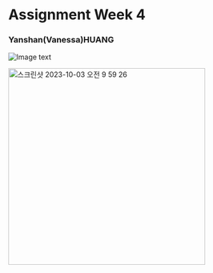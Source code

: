 # Assignment Week 4

### Yanshan(Vanessa)HUANG

![Image text](https://yanshanhuang.github.io/public/example2/)

<img width="393" alt="스크린샷 2023-10-03 오전 9 59 26" src="https://yanshanhuang.github.io/public/example2/">
